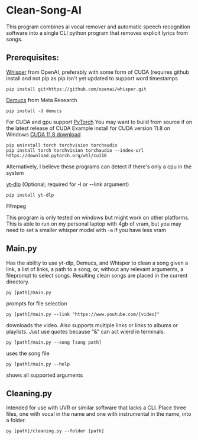 # Clean-Song-AI
This program combines ai vocal remover and automatic speech recognition software into a single CLI python program that removes explicit lyrics from songs.
## Prerequisites:
[Whisper](https://github.com/openai/whisper) from OpenAI, preferably with some form of CUDA (requires github install and not pip as pip isn't yet updated to support word timestamps
```
pip install git+https://github.com/openai/whisper.git
```
[Demucs](https://github.com/facebookresearch/demucs) from Meta Research
```
pip install -U demucs
```
For CUDA and gpu support
[PyTorch](https://pytorch.org/get-started/locally/)
You may want to build from source if on the latest release of CUDA
Example install for CUDA version 11.8 on Windows
[CUDA 11.8 download](https://developer.nvidia.com/cuda-11-8-0-download-archive)
```
pip uninstall torch torchvision torchaudio
pip install torch torchvision torchaudio --index-url https://download.pytorch.org/whl/cu118
```
Alternatively, I believe these programs can detect if there's only a cpu in the system

[yt-dlp](https://github.com/yt-dlp) (Optional; required for -l or --link argument)
```
pip install yt-dlp
```
FFmpeg

This program is only tested on windows but might work on other platforms. This is able to run on my personal laptop with 4gb of vram, but you may need to set a smaller whisper model with `-m` if you have less vram

## Main.py
Has the ability to use yt-dlp, Demucs, and Whisper to clean a song given a link, a list of links, a path to a song, or, without any relevant arguments, a fileprompt to select songs. Resulting clean songs are placed in the current directory.
```
py [path]/main.py
```
prompts for file selection
```
py [path]/main.py --link "https://www.youtube.com/[video]"
```
downloads the video. Also supports multiple links or links to albums or playlists. Just use quotes because "&" can act wierd in terminals.
```
py [path]/main.py --song [song path]
```
uses the song file
```
py [path]/main.py --help
```
shows all supported arguments

## Cleaning.py
Intended for use with UVR or similar software that lacks a CLI.
Place three files, one with vocal in the name and one with instrumental in the name, into a folder.
```
py [path]/cleaning.py --folder [path]
```
